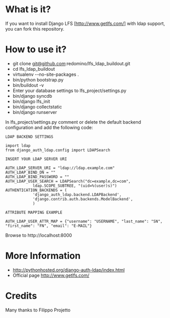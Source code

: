 What is it?
===========

If you want to install Django LFS [http://www.getlfs.com/] with ldap support, you can fork this repository.

How to use it?
==============

* git clone git@github.com:redomino/lfs_ldap_buildout.git
* cd lfs_ldap_buildout
* virtualenv --no-site-packages .
* bin/python bootstrap.py
* bin/buildout -v 
* Enter your database settings to lfs_project/settings.py 
* bin/django syncdb
* bin/django lfs_init
* bin/django collectstatic
* bin/django runserver

In lfs_project/settings.py comment or delete the default backend configuration and add the following code:

```
LDAP BACKEND SETTINGS

import ldap
from django_auth_ldap.config import LDAPSearch

INSERT YOUR LDAP SERVER URI 

AUTH_LDAP_SERVER_URI = "ldap://ldap.example.com"
AUTH_LDAP_BIND_DN = ""
AUTH_LDAP_BIND_PASSWORD = ""
AUTH_LDAP_USER_SEARCH = LDAPSearch("dc=example,dc=com",
            ldap.SCOPE_SUBTREE, "(uid=%(user)s)")
AUTHENTICATION_BACKENDS = (
            'django_auth_ldap.backend.LDAPBackend',
            'django.contrib.auth.backends.ModelBackend',
            )
            
ATTRIBUTE MAPPING EXAMPLE

AUTH_LDAP_USER_ATTR_MAP = {"username": "USERNAME", "last_name": "SN", "first_name": "FN", "email": "E-MAIL"}
```

Browse to http://localhost:8000

More Information
================

* http://pythonhosted.org/django-auth-ldap/index.html
* Official page <http://www.getlfs.com/>

Credits
=======

Many thanks to Filippo Projetto
